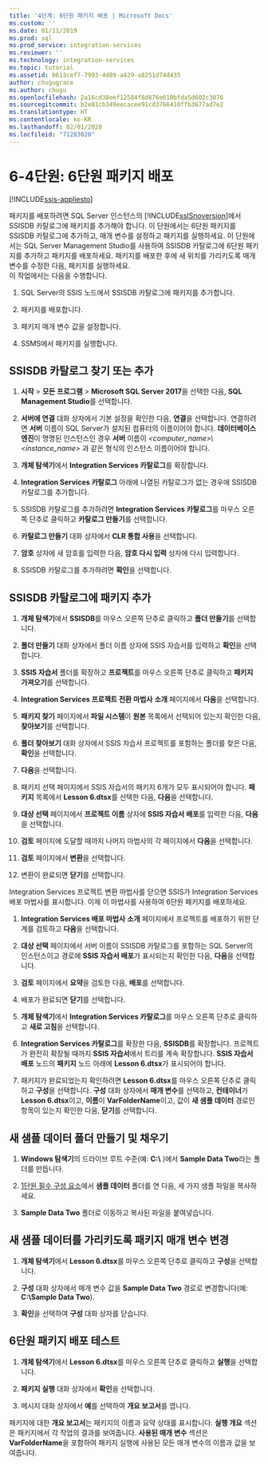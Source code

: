 ```yaml
---
title: '4단계: 6단원 패키지 배포 | Microsoft Docs'
ms.custom: ''
ms.date: 01/11/2019
ms.prod: sql
ms.prod_service: integration-services
ms.reviewer: ''
ms.technology: integration-services
ms.topic: tutorial
ms.assetid: b613cef7-7993-4d89-a429-a8251d74d435
author: chugugrace
ms.author: chugu
ms.openlocfilehash: 2a16cd38eef12584f8d876e610bfda5d602c3076
ms.sourcegitcommit: b2e81cb349eecacee91cd3766410ffb3677ad7e2
ms.translationtype: HT
ms.contentlocale: ko-KR
ms.lasthandoff: 02/01/2020
ms.locfileid: "71283020"
---
```

# <a name="lesson-6-4-deploy-the-lesson-6-package"></a>6-4단원: 6단원 패키지 배포

[!INCLUDE[ssis-appliesto](../includes/ssis-appliesto-ssvrpluslinux-asdb-asdw-xxx.md)]



패키지를 배포하려면 SQL Server 인스턴스의 [!INCLUDE[ssISnoversion](../includes/ssisnoversion-md.md)]에서 SSISDB 카탈로그에 패키지를 추가해야 합니다. 이 단원에서는 6단원 패키지를 SSISDB 카탈로그에 추가하고, 매개 변수를 설정하고 패키지를 실행하세요. 이 단원에서는 SQL Server Management Studio를 사용하여 SSISDB 카탈로그에 6단원 패키지를 추가하고 패키지를 배포하세요. 패키지를 배포한 후에 새 위치를 가리키도록 매개 변수를 수정한 다음, 패키지를 실행하세요.   
이 작업에서는 다음을 수행합니다.  

1. SQL Server의 SSIS 노드에서 SSISDB 카탈로그에 패키지를 추가합니다.  
  
2. 패키지를 배포합니다.  
  
3. 패키지 매개 변수 값을 설정합니다.  

4. SSMS에서 패키지를 실행합니다.  
  
## <a name="locate-or-add-the-ssisdb-catalog"></a>SSISDB 카탈로그 찾기 또는 추가  
  
1.  **시작** > **모든 프로그램** > **Microsoft SQL Server 2017**을 선택한 다음, **SQL Management Studio**를 선택합니다.  
  
2.  **서버에 연결** 대화 상자에서 기본 설정을 확인한 다음, **연결**을 선택합니다. 연결하려면 **서버** 이름이 SQL Server가 설치된 컴퓨터의 이름이어야 합니다. **데이터베이스 엔진**이 명명된 인스턴스인 경우 **서버** 이름이 *\<computer_name>\\\<instance_name>* 과 같은 형식의 인스턴스 이름이어야 합니다. 
  
3.  **개체 탐색기**에서 **Integration Services 카탈로그**를 확장합니다.  
  
4.  **Integration Services 카탈로그** 아래에 나열된 카탈로그가 없는 경우에 SSISDB 카탈로그를 추가합니다.  
  
5.  SSISDB 카탈로그를 추가하려면 **Integration Services 카탈로그**를 마우스 오른쪽 단추로 클릭하고 **카탈로그 만들기**를 선택합니다.  
  
6.  **카탈로그 만들기** 대화 상자에서 **CLR 통합 사용**을 선택합니다.  
  
7.  **암호** 상자에 새 암호를 입력한 다음, **암호 다시 입력** 상자에 다시 입력합니다. 
  
8.  SSISDB 카탈로그를 추가하려면 **확인**을 선택합니다.  
  
## <a name="add-the-package-to-the-ssisdb-catalog"></a>SSISDB 카탈로그에 패키지 추가  
  
1.  **개체 탐색기**에서 **SSISDB**를 마우스 오른쪽 단추로 클릭하고 **폴더 만들기**를 선택합니다.  
  
2.  **폴더 만들기** 대화 상자에서 폴더 이름 상자에 SSIS 자습서를 입력하고 **확인**을 선택합니다.  
  
3.  **SSIS 자습서** 폴더를 확장하고 **프로젝트**를 마우스 오른쪽 단추로 클릭하고 **패키지 가져오기**를 선택합니다.  
  
4.  **Integration Services 프로젝트 전환 마법사** **소개** 페이지에서 **다음**을 선택합니다.  
  
5.  **패키지 찾기** 페이지에서 **파일 시스템**이 **원본** 목록에서 선택되어 있는지 확인한 다음, **찾아보기**를 선택합니다.  
  
6.  **폴더 찾아보기** 대화 상자에서 SSIS 자습서 프로젝트를 포함하는 폴더를 찾은 다음, **확인**을 선택합니다.  
  
7.  **다음**을 선택합니다.  
  
8.  패키지 선택 페이지에서 SSIS 자습서의 패키지 6개가 모두 표시되어야 합니다. **패키지** 목록에서 **Lesson 6.dtsx**를 선택한 다음, **다음**을 선택합니다.  
  
9. **대상 선택** 페이지에서 **프로젝트 이름** 상자에 **SSIS 자습서 배포**를 입력한 다음, **다음**을 선택합니다.

10. **검토** 페이지에 도달할 때까지 나머지 마법사의 각 페이지에서 **다음**을 선택합니다.  
  
11. **검토** 페이지에서 **변환**을 선택합니다.  
  
12. 변환이 완료되면 **닫기**를 선택합니다.  
  
Integration Services 프로젝트 변환 마법사를 닫으면 SSIS가 Integration Services 배포 마법사를 표시합니다. 이제 이 마법사를 사용하여 6단원 패키지를 배포하세요.  
  
1.  **Integration Services 배포 마법사** **소개** 페이지에서 프로젝트를 배포하기 위한 단계를 검토하고 **다음**을 선택합니다.  
  
2.  **대상 선택** 페이지에서 서버 이름이 SSISDB 카탈로그를 포함하는 SQL Server의 인스턴스이고 경로에 **SSIS 자습서 배포**가 표시되는지 확인한 다음, **다음**을 선택합니다.  
  
3.  **검토** 페이지에서 **요약**을 검토한 다음, **배포**를 선택합니다.  
  
4.  배포가 완료되면 **닫기**를 선택합니다.  
  
5.  **개체 탐색기**에서 **Integration Services 카탈로그**를 마우스 오른쪽 단추로 클릭하고 **새로 고침**을 선택합니다.  
  
6.  **Integration Services 카탈로그**를 확장한 다음, **SSISDB**를 확장합니다. 프로젝트가 완전히 확장될 때까지 **SSIS 자습서**에서 트리를 계속 확장합니다. **SSIS 자습서 배포** 노드의 **패키지** 노드 아래에 **Lesson 6.dtsx**가 표시되어야 합니다.  
  
7.  패키지가 완료되었는지 확인하려면 **Lesson 6.dtsx**를 마우스 오른쪽 단추로 클릭하고 **구성**을 선택합니다. **구성** 대화 상자에서 **매개 변수**를 선택하고, **컨테이너**가 **Lesson 6.dtsx**이고, **이름**이 **VarFolderName**이고, 값이 **새 샘플 데이터** 경로인 항목이 있는지 확인한 다음, **닫기**를 선택합니다.  
  
## <a name="create-and-populate-a-new-sample-data-folder"></a>새 샘플 데이터 폴더 만들기 및 채우기  
  
1.  **Windows 탐색기**의 드라이브 루트 수준(예: **C:\\** )에서 **Sample Data Two**라는 폴더를 만듭니다.  
  
2.  [1단원 필수 구성 요소](../integration-services/lesson-1-create-a-project-and-basic-package-with-ssis.md#prerequisites)에서 **샘플 데이터** 폴더를 연 다음, 세 가지 샘플 파일을 복사하세요.  
  
3.  **Sample Data Two** 폴더로 이동하고 복사된 파일을 붙여넣습니다.  
  
## <a name="change-the-package-parameter-to-point-to-the-new-sample-data"></a>새 샘플 데이터를 가리키도록 패키지 매개 변수 변경  
  
1.  **개체 탐색기**에서 **Lesson 6.dtsx**를 마우스 오른쪽 단추로 클릭하고 **구성**을 선택합니다.  
  
2.  **구성** 대화 상자에서 매개 변수 값을 **Sample Data Two** 경로로 변경합니다(예: **C:\\Sample Data Two**).  
  
3.  **확인**을 선택하여 **구성** 대화 상자를 닫습니다.  
  
## <a name="test-the-lesson-6-package-deployment"></a>6단원 패키지 배포 테스트  
  
1.  **개체 탐색기**에서 **Lesson 6.dtsx**를 마우스 오른쪽 단추로 클릭하고 **실행**을 선택합니다.  
  
2.  **패키지 실행** 대화 상자에서 **확인**을 선택합니다.  
  
3.  메시지 대화 상자에서 **예**를 선택하여 **개요 보고서**를 엽니다.  
  
패키지에 대한 **개요 보고서**는 패키지의 이름과 요약 상태를 표시합니다. **실행 개요** 섹션은 패키지에서 각 작업의 결과를 보여줍니다. **사용된 매개 변수** 섹션은 **VarFolderName**을 포함하여 패키지 실행에 사용된 모든 매개 변수의 이름과 값을 보여줍니다.  
  
